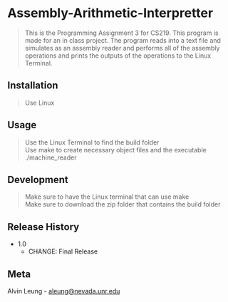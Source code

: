 # Assembly-Arithmetic-Interpretter
>This is the Programming Assignment 3 for CS219. This program is made for an in class project. The program reads into a text file and simulates as an assembly reader and performs all of the assembly operations and prints the outputs of the operations to the Linux Terminal.

## Installation
> Use Linux 

## Usage
> Use the Linux Terminal to find the build folder\
> Use make to create necessary object files and the executable\
> ./machine_reader

## Development
> Make sure to have the Linux terminal that can use make\
> Make sure to download the zip folder that contains the build folder

## Release History
* 1.0
    * CHANGE: Final Release

## Meta

Alvin Leung - aleung@nevada.unr.edu
